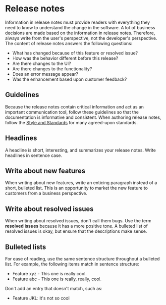 # Release notes
Information in release notes must provide readers with everything they need to know to understand the change in the software. A lot of business decisions are made based on the information in release notes. Therefore, always write from the user's perspective, not the developer's perspective. The content of release notes answers the following questions:

* What has changed because of this feature or resolved issue?
* How was the behavior different before this release?
* Are there changes to the UI?
* Are there changes to the functionality?
* Does an error message appear?
* Was the enhancement based upon customer feedback?

## Guidelines
Because the release notes contain critical information and act as an important communication tool, follow these guidelines so that the documentation is informative and consistent. When authoring release notes, follow the [Style and Standards](./style-and-standards.md) for many agreed-upon standards.

## Headlines
A headline is short, interesting, and summarizes your release notes. Write headlines in sentence case.

## Write about new features
When writing about new features, write an enticing paragraph instead of a short, bulleted list. This is an opportunity to market the new feature to customers from a business perspective.

## Write about resolved issues
When writing about resolved issues, don't call them bugs. Use the term **resolved issues** because it has a more positive tone. A bulleted list of resolved issues is okay, but ensure that the descriptions make sense.

## Bulleted lists
For ease of reading, use the same sentence structure throughout a bulleted list. For example, the following items match in sentence structure:
- Feature xyz - This one is really cool.
- Feature abc - This one is really, really, cool.

Don't add an entry that doesn't match, such as:
- Feature JKL: it's not so cool
